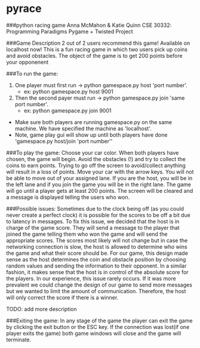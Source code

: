# pyrace
###python racing game 
Anna McMahon & Katie Quinn
CSE 30332: Programming Paradigms
Pygame + Twisted Project

###Game Description
2 out of 2 users recommend this game! Available on localhost now! 
This is a fun racing game in which two users pick up coins and avoid obstacles.
	The object of the game is to get 200 points before your opponenent

###To run the game:
1. One player must first run -> python gamespace.py host 'port number'.
	* ex: python gamespace.py host 9001
2. Then the second payer must run -> python gamespace.py join 'same port number'.
	* ex: python gamespace.py join 9001
* Make sure both players are running gamespace.py on the same machine. We have specified the machine as 'localhost'.
* Note, game play gui will show up until both players have done 'gamespace.py host/join 'port number'' 

###To play the game:
Choose your car color. When both players have chosen, the game will begin.
Avoid the obstacles (!) and try to collect the coins to earn points.
Trying to go off the screen to avoid/collect anything will result in a loss of points.
Move your car with the arrow keys. You will not be able to move out of your assigned lane. If you are the host, you will be in the
left lane and if you join the game you will be in the right lane. 
The game will go until a player gets at least 200 points. The screen will be cleared and a message is displayed telling the users who won. 

###Possible issues:
Sometimes due to the clock being off (as you could never create a perfect clock) it is possible for the scores to be off a bit due to latency in messages. To fix this issue, we decided that the host is in charge of the game score. They will send a message to the player that joined the game telling them who won the game and will send the appropriate scores. The scores most likely will not change but in case the networking connection is slow, the host is allowed to determine who wins the game and what their score should be.
For our game, this design made sense as the host determines the coin and obstacle position by choosing random values and sending the
information to their opponent. In a similar fashion, it makes sense that the host is in control of the absolute score for the
players. In our experience, this issue rarely occurs. If it was more prevalent we could change the design of our game to send more 
messages but we wanted to limit the amount of communication. Therefore, the host will only correct the score if there is a winner. 

TODO: add more description

###Exiting the game:
In any stage of the game the player can exit the game by clicking the exit button or the ESC key. 
If the connection was lost(if one player exits the game) both game windows will close and the game will terminate. 
